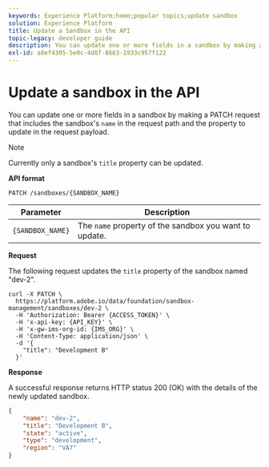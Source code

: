 ```yaml
---
keywords: Experience Platform;home;popular topics;update sandbox
solution: Experience Platform
title: Update a Sandbox in the API
topic-legacy: developer guide
description: You can update one or more fields in a sandbox by making a PATCH request that includes the sandbox's name in the request path and the property to update in the request payload.
exl-id: a8ef4305-5e0c-4d8f-8663-1933c957f122
---
```

# Update a sandbox in the API

You can update one or more fields in a sandbox by making a PATCH request that includes the sandbox's `name` in the request path and the property to update in the request payload.

>[!NOTE]
>
>Currently only a sandbox's `title` property can be updated.

**API format**

```http
PATCH /sandboxes/{SANDBOX_NAME}
```

| Parameter | Description |
| --- | --- |
| `{SANDBOX_NAME}` | The `name` property of the sandbox you want to update. |

**Request**

The following request updates the `title` property of the sandbox named "dev-2".

```shell
curl -X PATCH \
  https://platform.adobe.io/data/foundation/sandbox-management/sandboxes/dev-2 \
  -H 'Authorization: Bearer {ACCESS_TOKEN}' \
  -H 'x-api-key: {API_KEY}' \
  -H 'x-gw-ims-org-id: {IMS_ORG}' \
  -H 'Content-Type: application/json' \
  -d '{
    "title": "Development B"
  }'
```

**Response**

A successful response returns HTTP status 200 (OK) with the details of the newly updated sandbox.

```json
{
    "name": "dev-2",
    "title": "Development B",
    "state": "active",
    "type": "development",
    "region": "VA7"
}
```
